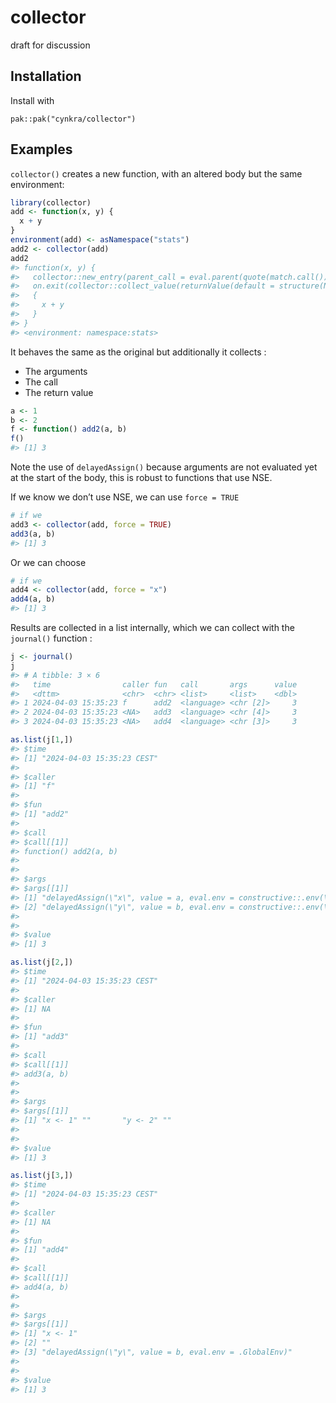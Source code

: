 
<!-- README.md is generated from README.Rmd. Please edit that file -->

# collector

draft for discussion

## Installation

Install with

    pak::pak("cynkra/collector")

## Examples

`collector()` creates a new function, with an altered body but the same
environment:

``` r
library(collector)
add <- function(x, y) {
  x + y
}
environment(add) <- asNamespace("stats")
add2 <- collector(add)
add2
#> function(x, y) {
#>   collector::new_entry(parent_call = eval.parent(quote(match.call())), call = sys.call(), args = constructive::construct_reprex()$code)
#>   on.exit(collector::collect_value(returnValue(default = structure(NA, error = TRUE))))
#>   {
#>     x + y
#>   }
#> }
#> <environment: namespace:stats>
```

It behaves the same as the original but additionally it collects :

- The arguments
- The call
- The return value

``` r
a <- 1
b <- 2
f <- function() add2(a, b)
f()
#> [1] 3
```

Note the use of `delayedAssign()` because arguments are not evaluated
yet at the start of the body, this is robust to functions that use NSE.

If we know we don’t use NSE, we can use `force = TRUE`

``` r
# if we 
add3 <- collector(add, force = TRUE)
add3(a, b)
#> [1] 3
```

Or we can choose

``` r
# if we 
add4 <- collector(add, force = "x")
add4(a, b)
#> [1] 3
```

Results are collected in a list internally, which we can collect with
the `journal()` function :

``` r
j <- journal()
j
#> # A tibble: 3 × 6
#>   time                caller fun   call       args      value
#>   <dttm>              <chr>  <chr> <list>     <list>    <dbl>
#> 1 2024-04-03 15:35:23 f      add2  <language> <chr [2]>     3
#> 2 2024-04-03 15:35:23 <NA>   add3  <language> <chr [4]>     3
#> 3 2024-04-03 15:35:23 <NA>   add4  <language> <chr [3]>     3

as.list(j[1,])
#> $time
#> [1] "2024-04-03 15:35:23 CEST"
#> 
#> $caller
#> [1] "f"
#> 
#> $fun
#> [1] "add2"
#> 
#> $call
#> $call[[1]]
#> function() add2(a, b)
#> 
#> 
#> $args
#> $args[[1]]
#> [1] "delayedAssign(\"x\", value = a, eval.env = constructive::.env(\"0x10cc019f8\", parents = \"global\"))"
#> [2] "delayedAssign(\"y\", value = b, eval.env = constructive::.env(\"0x10cc019f8\", parents = \"global\"))"
#> 
#> 
#> $value
#> [1] 3

as.list(j[2,])
#> $time
#> [1] "2024-04-03 15:35:23 CEST"
#> 
#> $caller
#> [1] NA
#> 
#> $fun
#> [1] "add3"
#> 
#> $call
#> $call[[1]]
#> add3(a, b)
#> 
#> 
#> $args
#> $args[[1]]
#> [1] "x <- 1" ""       "y <- 2" ""      
#> 
#> 
#> $value
#> [1] 3

as.list(j[3,])
#> $time
#> [1] "2024-04-03 15:35:23 CEST"
#> 
#> $caller
#> [1] NA
#> 
#> $fun
#> [1] "add4"
#> 
#> $call
#> $call[[1]]
#> add4(a, b)
#> 
#> 
#> $args
#> $args[[1]]
#> [1] "x <- 1"                                                
#> [2] ""                                                      
#> [3] "delayedAssign(\"y\", value = b, eval.env = .GlobalEnv)"
#> 
#> 
#> $value
#> [1] 3
```

